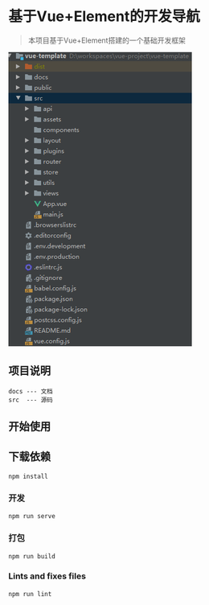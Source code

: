 # 基于Vue+Element的开发导航

> 本项目基于Vue+Element搭建的一个基础开发框架

![目录结构](images/project.png)

## 项目说明
```
docs --- 文档
src  --- 源码
```

## 开始使用

## 下载依赖
```
npm install
```

### 开发
```
npm run serve
```

### 打包
```
npm run build
```

### Lints and fixes files
```
npm run lint
```
